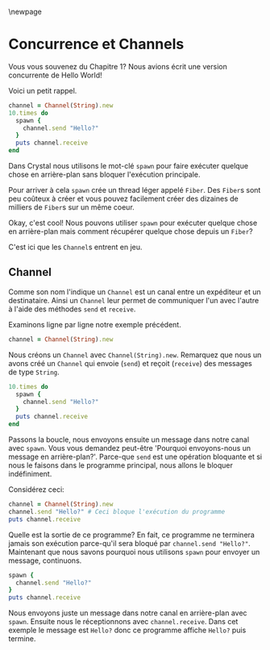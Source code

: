 \newpage

# Concurrence et Channels

Vous vous souvenez du Chapitre 1? Nous avions écrit une version concurrente de Hello World!

Voici un petit rappel.

```ruby
channel = Channel(String).new
10.times do
  spawn {
    channel.send "Hello?"
  }
  puts channel.receive
end
```

Dans Crystal nous utilisons le mot-clé `spawn` pour faire exécuter quelque chose
en arrière-plan sans bloquer l'exécution principale.

Pour arriver à cela `spawn` crée un thread léger appelé `Fiber`.
Des `Fiber`s sont peu coûteux à créer et vous pouvez facilement créer
des dizaines de milliers de `Fiber`s sur un même coeur.

Okay, c'est cool! Nous pouvons utiliser `spawn` pour exécuter quelque chose en arrière-plan
mais comment récupérer quelque chose depuis un `Fiber`?

C'est ici que les `Channel`s entrent en jeu.

## Channel

Comme son nom l'indique un `Channel` est un canal entre un expéditeur et un destinataire.
Ainsi un `Channel` leur permet de communiquer l'un avec l'autre à l'aide des méthodes `send` et `receive`.

Examinons ligne par ligne notre exemple précédent.

```ruby
channel = Channel(String).new
```

Nous créons un `Channel` avec `Channel(String).new`.
Remarquez que nous un avons créé un `Channel` qui envoie (`send`) et reçoit (`receive`) des messages de type `String`.

```ruby
10.times do
  spawn {
    channel.send "Hello?"
  }
  puts channel.receive
end
```

Passons la boucle, nous envoyons ensuite un message dans notre canal avec `spawn`.
Vous vous demandez peut-être 'Pourquoi envoyons-nous un message en arrière-plan?'.
Parce-que `send` est une opération bloquante et si nous le faisons dans le programme principal,
nous allons le bloquer indéfiniment.

Considérez ceci:

```ruby
channel = Channel(String).new
channel.send "Hello?" # Ceci bloque l'exécution du programme
puts channel.receive
```

Quelle est la sortie de ce programme? En fait, ce programme ne terminera jamais son exécution
parce-qu'il sera bloqué par `channel.send "Hello?"`.
Maintenant que nous savons pourquoi nous utilisons `spawn` pour envoyer un message, continuons.

```ruby
spawn {
  channel.send "Hello?"
}
puts channel.receive
```

Nous envoyons juste un message dans notre canal en arrière-plan avec `spawn`.
Ensuite nous le réceptionnons avec `channel.receive`.
Dans cet exemple le message est `Hello?` donc ce programme affiche `Hello?` puis termine.
